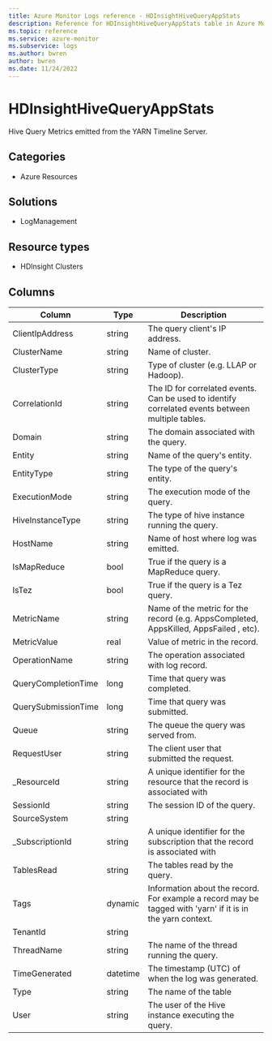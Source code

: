 ```yaml
---
title: Azure Monitor Logs reference - HDInsightHiveQueryAppStats
description: Reference for HDInsightHiveQueryAppStats table in Azure Monitor Logs.
ms.topic: reference
ms.service: azure-monitor
ms.subservice: logs
ms.author: bwren
author: bwren
ms.date: 11/24/2022
---
```


# HDInsightHiveQueryAppStats

 Hive Query Metrics emitted from the YARN Timeline Server.

## Categories

- Azure Resources
## Solutions

- LogManagement
## Resource types

- HDInsight Clusters




## Columns

| Column | Type | Description |
| --- | --- | --- |
| ClientIpAddress | string | The query client's IP address. |
| ClusterName | string | Name of cluster. |
| ClusterType | string | Type of cluster (e.g. LLAP or Hadoop). |
| CorrelationId | string | The ID for correlated events. Can be used to identify correlated events between multiple tables. |
| Domain | string | The domain associated with the query. |
| Entity | string | Name of the query's entity. |
| EntityType | string | The type of the query's entity. |
| ExecutionMode | string | The execution mode of the query. |
| HiveInstanceType | string | The type of hive instance running the query. |
| HostName | string | Name of host where log was emitted. |
| IsMapReduce | bool | True if the query is a MapReduce query. |
| IsTez | bool | True if the query is a Tez query. |
| MetricName | string | Name of the metric for the record (e.g. AppsCompleted, AppsKilled, AppsFailed , etc). |
| MetricValue | real | Value of metric in the record. |
| OperationName | string | The operation associated with log record. |
| QueryCompletionTime | long | Time that query was completed. |
| QuerySubmissionTime | long | Time that query was submitted. |
| Queue | string | The queue the query was served from. |
| RequestUser | string | The client user that submitted the request. |
| _ResourceId | string | A unique identifier for the resource that the record is associated with |
| SessionId | string | The session ID of the query. |
| SourceSystem | string |  |
| _SubscriptionId | string | A unique identifier for the subscription that the record is associated with |
| TablesRead | string | The tables read by the query. |
| Tags | dynamic | Information about the record. For example a record may be tagged with 'yarn' if it is in the yarn context. |
| TenantId | string |  |
| ThreadName | string | The name of the thread running the query. |
| TimeGenerated | datetime | The timestamp (UTC) of when the log was generated. |
| Type | string | The name of the table |
| User | string | The user of the Hive instance executing the query. |
